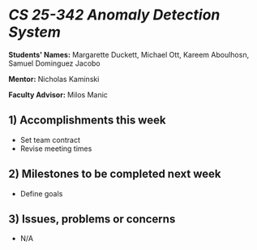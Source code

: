 # *CS 25-342 Anomaly Detection System*

**Students' Names:**
Margarette Duckett, Michael Ott, Kareem Aboulhosn, Samuel Dominguez Jacobo

**Mentor:**
Nicholas Kaminski 

**Faculty Advisor:**
Milos Manic
## 1) Accomplishments this week ##
   - Set team contract
   - Revise meeting times 

## 2) Milestones to be completed next week ##
   - Define goals 

## 3) Issues, problems or concerns ##
   - N/A
   


